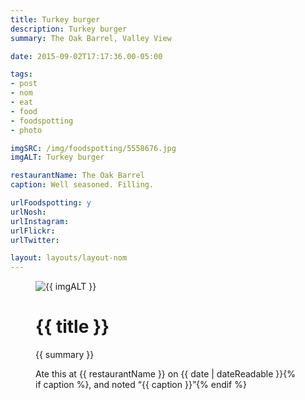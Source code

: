 ```yaml
---
title: Turkey burger
description: Turkey burger
summary: The Oak Barrel, Valley View

date: 2015-09-02T17:17:36.00-05:00

tags:
- post
- nom
- eat
- food
- foodspotting
- photo

imgSRC: /img/foodspotting/5558676.jpg
imgALT: Turkey burger

restaurantName: The Oak Barrel
caption: Well seasoned. Filling.

urlFoodspotting: y
urlNosh: 
urlInstagram: 
urlFlickr:
urlTwitter: 

layout: layouts/layout-nom
---
```

<figure class="nom">
	<img class="u-photo img-border" src="{{ imgSRC }}" alt="{{ imgALT }}">
	<figcaption>
		<h1 class="title p-name">{{ title }}</h1>
		<p class="summary">{{ summary }}</p>
		<p>Ate this at {{ restaurantName }} on <time class="dt-published" datetime="{{ date | dateIso }}">{{ date | dateReadable }}</time>{% if caption %}, and noted <q class="caption">{{ caption }}</q>{% endif %}
	</figcaption>
</figure>
